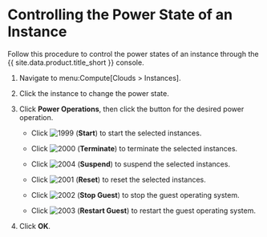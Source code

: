 # Controlling the Power State of an Instance

Follow this procedure to control the power states of an instance through
the {{ site.data.product.title_short }} console.

1.  Navigate to menu:Compute\[Clouds \> Instances\].

2.  Click the instance to change the power state.

3.  Click **Power Operations**, then click the button for the desired
    power operation.

      - Click ![1999](../images/1999.png) (**Start**) to start the
        selected instances.

      - Click ![2000](../images/2000.png) (**Terminate**) to terminate the
        selected instances.

      - Click ![2004](../images/2004.png) (**Suspend**) to suspend the
        selected instances.

      - Click ![2001](../images/2001.png) (**Reset**) to reset the
        selected instances.

      - Click ![2002](../images/2002.png) (**Stop Guest**) to stop the
        guest operating system.

      - Click ![2003](../images/2003.png) (**Restart Guest**) to restart
        the guest operating system.

4.  Click **OK**.
